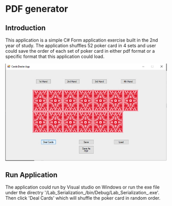 # PDF generator

## Introduction
This application is a simple C# Form application exercise built in the 2nd year of study. The application shuffles 52 poker card in 4 sets and user could save the order of each set of poker card in either pdf format or a specific format that this application could load.

![Test Image 1](https://github.com/ShawnChenOfficial/PDF-generator/blob/master/screenshot.png)

## Run Application
The application could run by Visual studio on Windows or run the exe file under the directry '/Lab_Serialization_/bin/Debug/Lab_Serialization_.exe'.
Then click 'Deal Cards' which will shuffle the poker card in random order.
